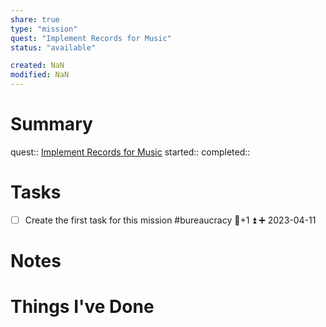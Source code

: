 ```yaml
---
share: true
type: "mission"
quest: "Implement Records for Music"
status: "available"

created: NaN 
modified: NaN
---
```

 
# Summary
quest:: [Implement Records for Music](./Implement%20Records%20for%20Music.md)
started:: 
completed::
# Tasks
- [ ] Create the first task for this mission #bureaucracy 🥄+1 ⏫ ➕ 2023-04-11

# Notes

# Things I've Done